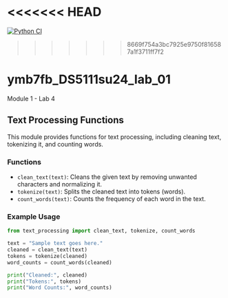 <<<<<<< HEAD
=======
[![Python CI](https://github.com/brittnyhopwood/ymb7fb_DS5111su24_lab_01/actions/workflows/validations.yml/badge.svg?branch=WEEK-05%2Fgithub_automation)](https://github.com/brittnyhopwood/ymb7fb_DS5111su24_lab_01/actions/workflows/validations.yml)
>>>>>>> 8669f754a3bc7925e9750f816587a1f3711ff7f2
# ymb7fb_DS5111su24_lab_01
Module 1 - Lab 4

## Text Processing Functions

This module provides functions for text processing, including cleaning text, tokenizing it, and counting words.

### Functions

- `clean_text(text)`: Cleans the given text by removing unwanted characters and normalizing it.
- `tokenize(text)`: Splits the cleaned text into tokens (words).
- `count_words(text)`: Counts the frequency of each word in the text.

### Example Usage

```python
from text_processing import clean_text, tokenize, count_words

text = "Sample text goes here."
cleaned = clean_text(text)
tokens = tokenize(cleaned)
word_counts = count_words(cleaned)

print("Cleaned:", cleaned)
print("Tokens:", tokens)
print("Word Counts:", word_counts)

